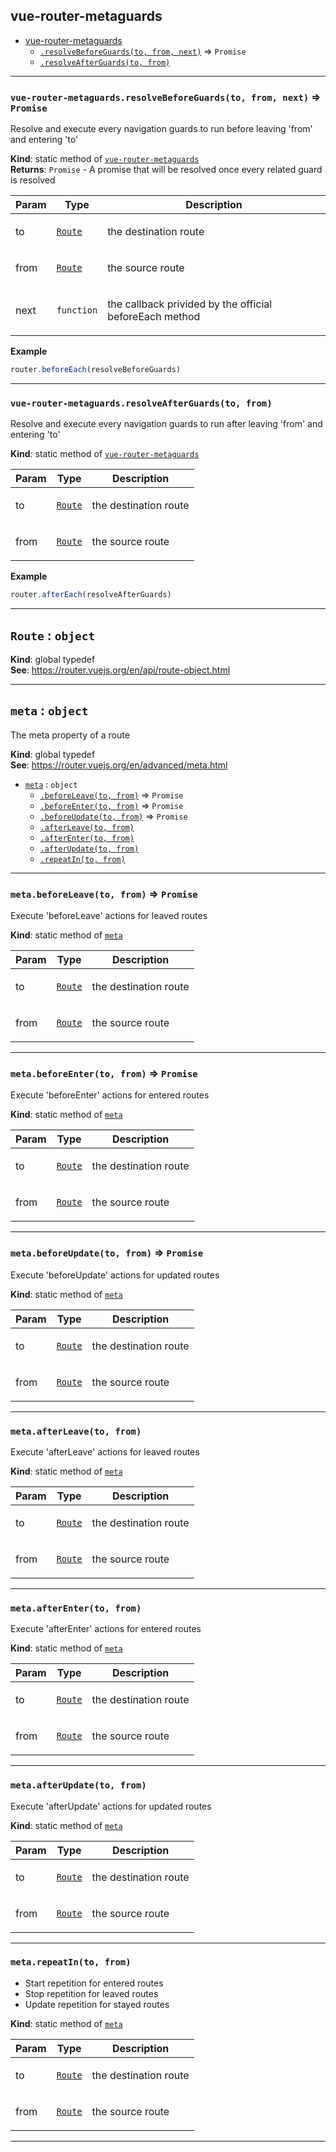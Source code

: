 <a name="module_vue-router-metaguards"></a>

## vue-router-metaguards

* [vue-router-metaguards](#module_vue-router-metaguards)
    * [`.resolveBeforeGuards(to, from, next)`](#module_vue-router-metaguards.resolveBeforeGuards) ⇒ <code>Promise</code>
    * [`.resolveAfterGuards(to, from)`](#module_vue-router-metaguards.resolveAfterGuards)


* * *

<a name="module_vue-router-metaguards.resolveBeforeGuards"></a>

### `vue-router-metaguards.resolveBeforeGuards(to, from, next)` ⇒ <code>Promise</code>
Resolve and execute every navigation guards to run before leaving 'from' and entering 'to'

**Kind**: static method of [<code>vue-router-metaguards</code>](#module_vue-router-metaguards)  
**Returns**: <code>Promise</code> - A promise that will be resolved once every related guard is resolved  
<table>
  <thead>
    <tr>
      <th>Param</th><th>Type</th><th>Description</th>
    </tr>
  </thead>
  <tbody>
<tr>
    <td>to</td><td><code><a href="#Route">Route</a></code></td><td><p>the destination route</p>
</td>
    </tr><tr>
    <td>from</td><td><code><a href="#Route">Route</a></code></td><td><p>the source route</p>
</td>
    </tr><tr>
    <td>next</td><td><code>function</code></td><td><p>the callback privided by the official beforeEach method</p>
</td>
    </tr>  </tbody>
</table>

**Example**  
```js
router.beforeEach(resolveBeforeGuards)
```

* * *

<a name="module_vue-router-metaguards.resolveAfterGuards"></a>

### `vue-router-metaguards.resolveAfterGuards(to, from)`
Resolve and execute every navigation guards to run after leaving 'from' and entering 'to'

**Kind**: static method of [<code>vue-router-metaguards</code>](#module_vue-router-metaguards)  
<table>
  <thead>
    <tr>
      <th>Param</th><th>Type</th><th>Description</th>
    </tr>
  </thead>
  <tbody>
<tr>
    <td>to</td><td><code><a href="#Route">Route</a></code></td><td><p>the destination route</p>
</td>
    </tr><tr>
    <td>from</td><td><code><a href="#Route">Route</a></code></td><td><p>the source route</p>
</td>
    </tr>  </tbody>
</table>

**Example**  
```js
router.afterEach(resolveAfterGuards)
```

* * *

<a name="Route"></a>

## `Route` : <code>object</code>
**Kind**: global typedef  
**See**: https://router.vuejs.org/en/api/route-object.html  

* * *

<a name="meta"></a>

## `meta` : <code>object</code>
The meta property of a route

**Kind**: global typedef  
**See**: https://router.vuejs.org/en/advanced/meta.html  

* [`meta`](#meta) : <code>object</code>
    * [`.beforeLeave(to, from)`](#meta.beforeLeave) ⇒ <code>Promise</code>
    * [`.beforeEnter(to, from)`](#meta.beforeEnter) ⇒ <code>Promise</code>
    * [`.beforeUpdate(to, from)`](#meta.beforeUpdate) ⇒ <code>Promise</code>
    * [`.afterLeave(to, from)`](#meta.afterLeave)
    * [`.afterEnter(to, from)`](#meta.afterEnter)
    * [`.afterUpdate(to, from)`](#meta.afterUpdate)
    * [`.repeatIn(to, from)`](#meta.repeatIn)


* * *

<a name="meta.beforeLeave"></a>

### `meta.beforeLeave(to, from)` ⇒ <code>Promise</code>
Execute 'beforeLeave' actions for leaved routes

**Kind**: static method of [<code>meta</code>](#meta)  
<table>
  <thead>
    <tr>
      <th>Param</th><th>Type</th><th>Description</th>
    </tr>
  </thead>
  <tbody>
<tr>
    <td>to</td><td><code><a href="#Route">Route</a></code></td><td><p>the destination route</p>
</td>
    </tr><tr>
    <td>from</td><td><code><a href="#Route">Route</a></code></td><td><p>the source route</p>
</td>
    </tr>  </tbody>
</table>


* * *

<a name="meta.beforeEnter"></a>

### `meta.beforeEnter(to, from)` ⇒ <code>Promise</code>
Execute 'beforeEnter' actions for entered routes

**Kind**: static method of [<code>meta</code>](#meta)  
<table>
  <thead>
    <tr>
      <th>Param</th><th>Type</th><th>Description</th>
    </tr>
  </thead>
  <tbody>
<tr>
    <td>to</td><td><code><a href="#Route">Route</a></code></td><td><p>the destination route</p>
</td>
    </tr><tr>
    <td>from</td><td><code><a href="#Route">Route</a></code></td><td><p>the source route</p>
</td>
    </tr>  </tbody>
</table>


* * *

<a name="meta.beforeUpdate"></a>

### `meta.beforeUpdate(to, from)` ⇒ <code>Promise</code>
Execute 'beforeUpdate' actions for updated routes

**Kind**: static method of [<code>meta</code>](#meta)  
<table>
  <thead>
    <tr>
      <th>Param</th><th>Type</th><th>Description</th>
    </tr>
  </thead>
  <tbody>
<tr>
    <td>to</td><td><code><a href="#Route">Route</a></code></td><td><p>the destination route</p>
</td>
    </tr><tr>
    <td>from</td><td><code><a href="#Route">Route</a></code></td><td><p>the source route</p>
</td>
    </tr>  </tbody>
</table>


* * *

<a name="meta.afterLeave"></a>

### `meta.afterLeave(to, from)`
Execute 'afterLeave' actions for leaved routes

**Kind**: static method of [<code>meta</code>](#meta)  
<table>
  <thead>
    <tr>
      <th>Param</th><th>Type</th><th>Description</th>
    </tr>
  </thead>
  <tbody>
<tr>
    <td>to</td><td><code><a href="#Route">Route</a></code></td><td><p>the destination route</p>
</td>
    </tr><tr>
    <td>from</td><td><code><a href="#Route">Route</a></code></td><td><p>the source route</p>
</td>
    </tr>  </tbody>
</table>


* * *

<a name="meta.afterEnter"></a>

### `meta.afterEnter(to, from)`
Execute 'afterEnter' actions for entered routes

**Kind**: static method of [<code>meta</code>](#meta)  
<table>
  <thead>
    <tr>
      <th>Param</th><th>Type</th><th>Description</th>
    </tr>
  </thead>
  <tbody>
<tr>
    <td>to</td><td><code><a href="#Route">Route</a></code></td><td><p>the destination route</p>
</td>
    </tr><tr>
    <td>from</td><td><code><a href="#Route">Route</a></code></td><td><p>the source route</p>
</td>
    </tr>  </tbody>
</table>


* * *

<a name="meta.afterUpdate"></a>

### `meta.afterUpdate(to, from)`
Execute 'afterUpdate' actions for updated routes

**Kind**: static method of [<code>meta</code>](#meta)  
<table>
  <thead>
    <tr>
      <th>Param</th><th>Type</th><th>Description</th>
    </tr>
  </thead>
  <tbody>
<tr>
    <td>to</td><td><code><a href="#Route">Route</a></code></td><td><p>the destination route</p>
</td>
    </tr><tr>
    <td>from</td><td><code><a href="#Route">Route</a></code></td><td><p>the source route</p>
</td>
    </tr>  </tbody>
</table>


* * *

<a name="meta.repeatIn"></a>

### `meta.repeatIn(to, from)`
- Start repetition for entered routes- Stop repetition for leaved routes- Update repetition for stayed routes

**Kind**: static method of [<code>meta</code>](#meta)  
<table>
  <thead>
    <tr>
      <th>Param</th><th>Type</th><th>Description</th>
    </tr>
  </thead>
  <tbody>
<tr>
    <td>to</td><td><code><a href="#Route">Route</a></code></td><td><p>the destination route</p>
</td>
    </tr><tr>
    <td>from</td><td><code><a href="#Route">Route</a></code></td><td><p>the source route</p>
</td>
    </tr>  </tbody>
</table>


* * *

